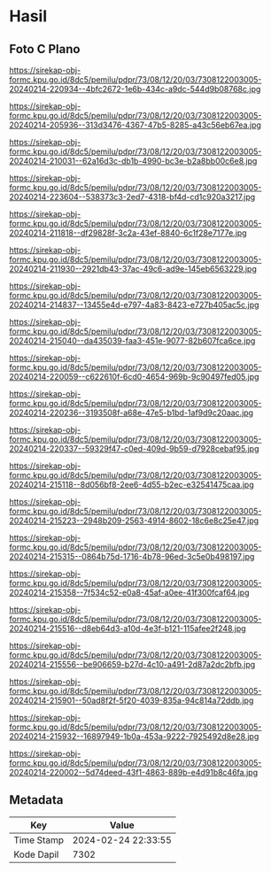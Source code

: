 # Hasil

## Foto C Plano

https://sirekap-obj-formc.kpu.go.id/8dc5/pemilu/pdpr/73/08/12/20/03/7308122003005-20240214-220934--4bfc2672-1e6b-434c-a9dc-544d9b08768c.jpg

https://sirekap-obj-formc.kpu.go.id/8dc5/pemilu/pdpr/73/08/12/20/03/7308122003005-20240214-205936--313d3476-4367-47b5-8285-a43c56eb67ea.jpg

https://sirekap-obj-formc.kpu.go.id/8dc5/pemilu/pdpr/73/08/12/20/03/7308122003005-20240214-210031--62a16d3c-db1b-4990-bc3e-b2a8bb00c6e8.jpg

https://sirekap-obj-formc.kpu.go.id/8dc5/pemilu/pdpr/73/08/12/20/03/7308122003005-20240214-223604--538373c3-2ed7-4318-bf4d-cd1c920a3217.jpg

https://sirekap-obj-formc.kpu.go.id/8dc5/pemilu/pdpr/73/08/12/20/03/7308122003005-20240214-211818--df29828f-3c2a-43ef-8840-6c1f28e7177e.jpg

https://sirekap-obj-formc.kpu.go.id/8dc5/pemilu/pdpr/73/08/12/20/03/7308122003005-20240214-211930--2921db43-37ac-49c6-ad9e-145eb6563229.jpg

https://sirekap-obj-formc.kpu.go.id/8dc5/pemilu/pdpr/73/08/12/20/03/7308122003005-20240214-214837--13455e4d-e797-4a83-8423-e727b405ac5c.jpg

https://sirekap-obj-formc.kpu.go.id/8dc5/pemilu/pdpr/73/08/12/20/03/7308122003005-20240214-215040--da435039-faa3-451e-9077-82b607fca6ce.jpg

https://sirekap-obj-formc.kpu.go.id/8dc5/pemilu/pdpr/73/08/12/20/03/7308122003005-20240214-220059--c622610f-6cd0-4654-969b-9c90497fed05.jpg

https://sirekap-obj-formc.kpu.go.id/8dc5/pemilu/pdpr/73/08/12/20/03/7308122003005-20240214-220236--3193508f-a68e-47e5-b1bd-1af9d9c20aac.jpg

https://sirekap-obj-formc.kpu.go.id/8dc5/pemilu/pdpr/73/08/12/20/03/7308122003005-20240214-220337--59329f47-c0ed-409d-9b59-d7928cebaf95.jpg

https://sirekap-obj-formc.kpu.go.id/8dc5/pemilu/pdpr/73/08/12/20/03/7308122003005-20240214-215118--8d056bf8-2ee6-4d55-b2ec-e32541475caa.jpg

https://sirekap-obj-formc.kpu.go.id/8dc5/pemilu/pdpr/73/08/12/20/03/7308122003005-20240214-215223--2948b209-2563-4914-8602-18c6e8c25e47.jpg

https://sirekap-obj-formc.kpu.go.id/8dc5/pemilu/pdpr/73/08/12/20/03/7308122003005-20240214-215315--0864b75d-1716-4b78-96ed-3c5e0b498197.jpg

https://sirekap-obj-formc.kpu.go.id/8dc5/pemilu/pdpr/73/08/12/20/03/7308122003005-20240214-215358--7f534c52-e0a8-45af-a0ee-41f300fcaf64.jpg

https://sirekap-obj-formc.kpu.go.id/8dc5/pemilu/pdpr/73/08/12/20/03/7308122003005-20240214-215516--d8eb64d3-a10d-4e3f-b121-115afee2f248.jpg

https://sirekap-obj-formc.kpu.go.id/8dc5/pemilu/pdpr/73/08/12/20/03/7308122003005-20240214-215556--be906659-b27d-4c10-a491-2d87a2dc2bfb.jpg

https://sirekap-obj-formc.kpu.go.id/8dc5/pemilu/pdpr/73/08/12/20/03/7308122003005-20240214-215901--50ad8f2f-5f20-4039-835a-94c814a72ddb.jpg

https://sirekap-obj-formc.kpu.go.id/8dc5/pemilu/pdpr/73/08/12/20/03/7308122003005-20240214-215932--16897949-1b0a-453a-9222-7925492d8e28.jpg

https://sirekap-obj-formc.kpu.go.id/8dc5/pemilu/pdpr/73/08/12/20/03/7308122003005-20240214-220002--5d74deed-43f1-4863-889b-e4d91b8c46fa.jpg


## Metadata

| Key        | Value               |
| ---------- | ------------------- |
| Time Stamp | 2024-02-24 22:33:55 |
| Kode Dapil | 7302                |



